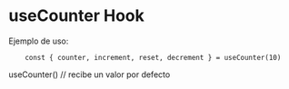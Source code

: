 # useCounter Hook

Ejemplo de uso:

```
    const { counter, increment, reset, decrement } = useCounter(10)
```

useCounter() // recibe un valor por defecto